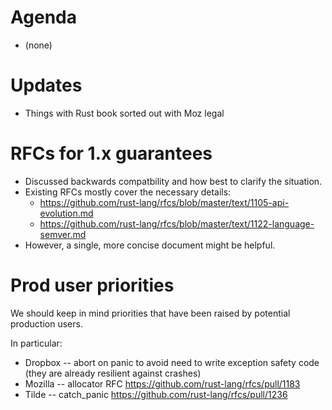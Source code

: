 # Agenda

- (none)

# Updates

- Things with Rust book sorted out with Moz legal

# RFCs for 1.x guarantees

- Discussed backwards compatbility and how best to clarify the situation.
- Existing RFCs mostly cover the necessary details:
  - https://github.com/rust-lang/rfcs/blob/master/text/1105-api-evolution.md
  - https://github.com/rust-lang/rfcs/blob/master/text/1122-language-semver.md
- However, a single, more concise document might be helpful.

# Prod user priorities

We should keep in mind priorities that have been raised by potential
production users.

In particular:

- Dropbox -- abort on panic to avoid need to write exception safety code
  (they are already resilient against crashes)
- Mozilla -- allocator RFC https://github.com/rust-lang/rfcs/pull/1183
- Tilde -- catch_panic https://github.com/rust-lang/rfcs/pull/1236
